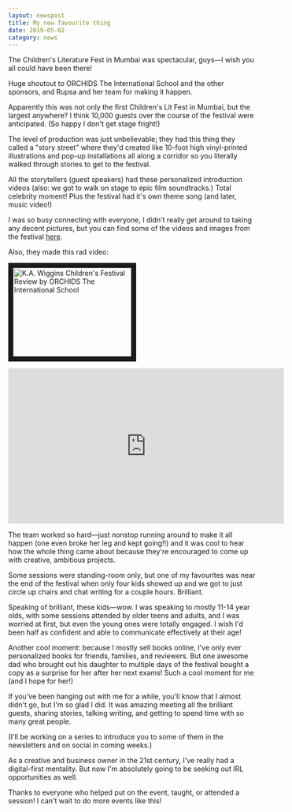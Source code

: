 ```yaml
---
layout: newspost
title: My new favourite thing
date: 2019-05-02
category: news
---
```


The Children's Literature Fest in Mumbai was spectacular, guys—I wish you all could have been there!

Huge shoutout to ORCHIDS The International School and the other sponsors, and Rupsa and her team for making it happen.

Apparently this was not only the first Children's Lit Fest in Mumbai, but the largest anywhere? I think 10,000 guests over the course of the festival were anticipated. (So happy I don't get stage fright!)

The level of production was just unbelievable; they had this thing they called a "story street" where they'd created like 10-foot high vinyl-printed illustrations and pop-up installations all along a corridor so you literally walked through stories to get to the festival.

All the storytellers (guest speakers) had these personalized introduction videos (also: we got to walk on stage to epic film soundtracks.) Total celebrity moment! Plus the festival had it's own theme song (and later, music video!)

I was so busy connecting with everyone, I didn't really get around to taking any decent pictures, but you can find some of the videos and images from the festival [here](https://www.facebook.com/Orchids-Childrens-Literature-Fest-392001844713668/).

Also, they made this rad video:

<a href="http://www.youtube.com/watch?feature=player_embedded&v=6i59lhgzqkQ
" target="_blank"><img src="http://img.youtube.com/vi/6i59lhgzqkQ/0.jpg" 
alt="K.A. Wiggins Children's Festival Review by ORCHIDS The International School" width="240" height="180" border="10" /></a>

<iframe width="560" height="315" src="https://www.youtube.com/embed/6i59lhgzqkQ" frameborder="0" allow="accelerometer; autoplay; encrypted-media; gyroscope; picture-in-picture" allowfullscreen></iframe>

The team worked so hard—just nonstop running around to make it all happen (one even broke her leg and kept going!!) and it was cool to hear how the whole thing came about because they're encouraged to come up with creative, ambitious projects. 

Some sessions were standing-room only, but one of my favourites was near the end of the festival when only four kids showed up and we got to just circle up chairs and chat writing for a couple hours. Brilliant.

Speaking of brilliant, these kids—wow. I was speaking to mostly 11-14 year olds, with some sessions attended by older teens and adults, and I was worried at first, but even the young ones were totally engaged. I wish I'd been half as confident and able to communicate effectively at their age! 

Another cool moment: because I mostly sell books online, I've only ever personalized books for friends, families, and reviewers. But one awesome dad who brought out his daughter to multiple days of the festival bought a copy as a surprise for her after her next exams! Such a cool moment for me (and I hope for her!)

If you've been hanging out with me for a while, you'll know that I almost didn't go, but I'm so glad I did. It was amazing meeting all the brilliant guests, sharing stories, talking writing, and getting to spend time with so many great people.

(I'll be working on a series to introduce you to some of them in the newsletters and on social in coming weeks.)

As a creative and business owner in the 21st century, I've really had a digital-first mentality. But now I'm absolutely going to be seeking out IRL opportunities as well.

Thanks to everyone who helped put on the event, taught, or attended a session! I can't wait to do more events like this!
